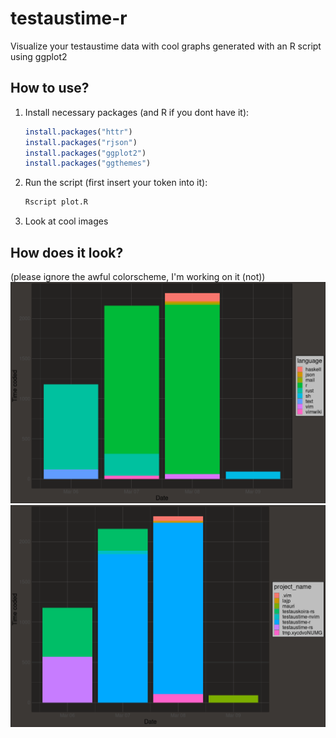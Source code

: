 # testaustime-r

Visualize your testaustime data with cool graphs generated with an R script using ggplot2

## How to use?
1. Install necessary packages (and R if you dont have it):
    ```R
    install.packages("httr")
    install.packages("rjson")
    install.packages("ggplot2")
    install.packages("ggthemes")
    ```
2. Run the script (first insert your token into it):
    ```sh
    Rscript plot.R
    ```
3. Look at cool images

## How does it look?
(please ignore the awful colorscheme, I'm working on it (not))
![](./demo/language_and_duration_by_date.png)
![](./demo/project_and_duration_by_date.png)
